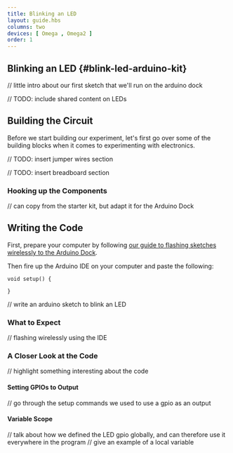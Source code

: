 ```yaml
---
title: Blinking an LED
layout: guide.hbs
columns: two
devices: [ Omega , Omega2 ]
order: 1
---
```


## Blinking an LED {#blink-led-arduino-kit}

// little intro about our first sketch that we'll run on the arduino dock


// TODO: include shared content on LEDs

## Building the Circuit

Before we start building our experiment, let's first go over some of the building blocks when it comes to experimenting with electronics.

// TODO: insert jumper wires section

// TODO: insert breadboard section

### Hooking up the Components
// can copy from the starter kit, but adapt it for the Arduino Dock

## Writing the Code

First, prepare your computer by following [our guide to flashing sketches wirelessly to the Arduino Dock](#flash-arduino-dock-wirelessly).

Then fire up the Arduino IDE on your computer and paste the following:

```arduino
void setup() {
    
}
```

// write an arduino sketch to blink an LED

### What to Expect

// flashing wirelessly using the IDE

### A Closer Look at the Code

// highlight something interesting about the code

#### Setting GPIOs to Output

// go through the setup commands we used to use a gpio as an output

#### Variable Scope

// talk about how we defined the LED gpio globally, and can therefore use it everywhere in the program
// give an example of a local variable
